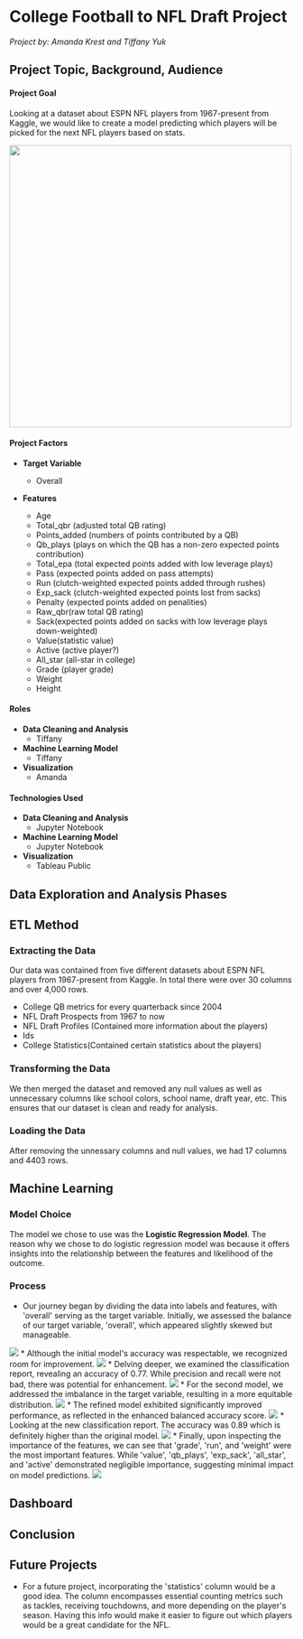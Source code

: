 # College Football to NFL Draft Project
_Project by: Amanda Krest and Tiffany Yuk_

## Project Topic, Background, Audience

#### Project Goal
Looking at a dataset about ESPN NFL players from 1967-present from Kaggle, we would like to create a model predicting which players will be picked for the next NFL players based on stats. 

<img src = "./Images/NFL logo.jpg" width="500">

#### Project Factors
* **Target Variable**
  * Overall 

* **Features**
  * Age
  * Total_qbr (adjusted total QB rating)
  * Points_added (numbers of points contributed by a QB)
  * Qb_plays (plays  on which the QB has a non-zero expected points contribution)
  * Total_epa (total expected points added with low leverage plays)
  * Pass (expected points added on pass attempts)
  * Run (clutch-weighted expected points added through rushes)
  * Exp_sack (clutch-weighted expected points lost from sacks)
  * Penalty (expected points added on penalities)
  * Raw_qbr(raw total QB rating)
  * Sack(expected points added on sacks with low leverage plays down-weighted)
  * Value(statistic value)
  * Active (active player?)
  * All_star (all-star in college)
  * Grade (player grade)
  * Weight
  * Height

#### Roles
* **Data Cleaning and Analysis**
  * Tiffany
* **Machine Learning Model**
  * Tiffany
* **Visualization**
  * Amanda

#### Technologies Used
* **Data Cleaning and Analysis**
  * Jupyter Notebook
* **Machine Learning Model**
  * Jupyter Notebook
* **Visualization**
  * Tableau Public
  
## Data Exploration and Analysis Phases
 
## ETL Method
  ### Extracting the Data
  Our data was contained from five different datasets about ESPN NFL players from 1967-present from Kaggle. In total there were over 30 columns and over 4,000 rows. 
  * College QB metrics for every quarterback since 2004
  * NFL Draft Prospects from 1967 to now
  * NFL Draft Profiles (Contained more information about the players)
  * Ids
  * College Statistics(Contained certain statistics about the players)   
  ### Transforming the Data
  We then merged the dataset and removed any null values as well as unnecessary columns like school colors, school name, draft year, etc. This ensures that our dataset is clean and ready for analysis.   
  ### Loading the Data
  After removing the unnessary columns and null values, we had 17 columns and 4403 rows. 

## Machine Learning
  ### Model Choice
  The model we chose to use was the **Logistic Regression Model**. The reason why we chose to do logistic regression model was because it offers insights into the relationship between the features and likelihood of the outcome. 
  ### Process
  * Our journey began by dividing the data into labels and features, with 'overall' serving as the target variable. Initially, we assessed the balance of our target variable, 'overall', which appeared slightly skewed but manageable. 
  <img src = "./Images/y value counts.png" >
  * Although the initial model's accuracy was respectable, we recognized room for improvement.
  <img src = "./Images/balanced accuracy score.png">
  * Delving deeper, we examined the classification report, revealing an accuracy of 0.77. While precision and recall were not bad, there was potential for enhancement.
  <img src = "./Images/Classification Report 1.png">
  * For the second model, we addressed the imbalance in the target variable, resulting in a more equitable distribution.
  <img src = "./Images/new y value counts.png">
  * The refined model exhibited significantly improved performance, as reflected in the enhanced balanced accuracy score.
  <img src = "./Images/new balanced accuracy score.png">
  * Looking at the new classification report. The accuracy was 0.89 which is definitely higher than the original model. 
  <img src = "./Images/Classification Report 2.png">
  * Finally, upon inspecting the importance of the features, we can see that 'grade', 'run', and 'weight' were the most important features. While 'value', 'qb_plays', 'exp_sack', 'all_star', and 'active' demonstrated negligible importance, suggesting minimal impact on model predictions.
  <img src = "./Images/Features.png">

## Dashboard

## Conclusion

## Future Projects
* For a future project, incorporating the 'statistics' column would be a good idea. The column encompasses essential counting metrics such as tackles, receiving touchdowns, and more depending on the player's season. Having this info would make it easier to figure out which players would be a great candidate for the NFL.

